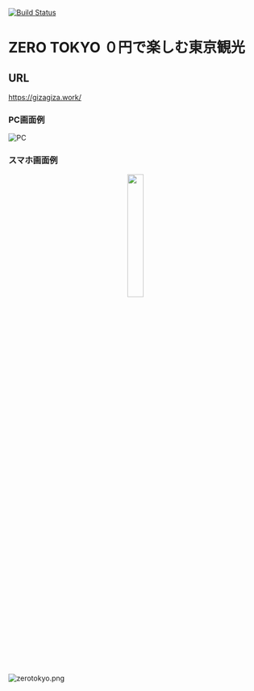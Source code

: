 [![Build Status](https://travis-ci.org/gizaju10/django.svg?branch=master)](https://travis-ci.org/gizaju10/django)

# ZERO TOKYO ０円で楽しむ東京観光

## URL
https://gizagiza.work/
### PC画面例
![PC](https://giza-s3.s3-ap-northeast-1.amazonaws.com/zerorokyo_PC.PNG)

### スマホ画面例
<div align="center">
  <img src="https://giza-s3.s3-ap-northeast-1.amazonaws.com/Screenshot_20200622-202057.png" width=25% title＝"スマホ">
 </div>

![zerotokyo.png](https://giza-s3.s3-ap-northeast-1.amazonaws.com/zerotokyo.png)

